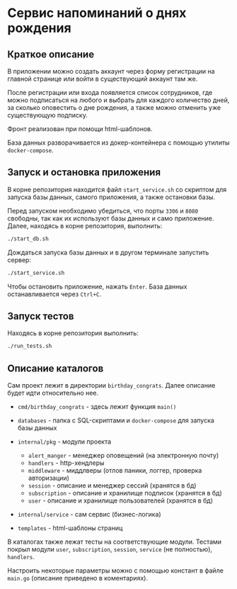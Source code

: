 # Сервис напоминаний о днях рождения

## Краткое описание

В приложении можно создать аккаунт через форму регистрации на главной странице или войти в существующий аккаунт там же.

После регистрации или входа появляется список сотрудников, где можно подписаться на любого и выбрать для каждого количество дней, за сколько оповестить о дне рождения, а также можно отменить уже существующую подписку.

Фронт реализован при помощи html-шаблонов.

База данных разворачивается из докер-контейнера с помощью утилиты `docker-compose`.

## Запуск и остановка приложения

В корне репозитория находится файл `start_service.sh` со скриптом для запуска базы данных, самого приложения, а также остановки базы.

Перед запуском необходимо убедиться, что порты `3306` и `8080` свободны, так как их используют базы данных и само приложение. Далее, находясь в корне репозитория, выполнить:
```bash
./start_db.sh
```
Дождаться запуска базы данных и в другом терминале запустить сервер:
```bash
./start_service.sh
```

Чтобы остановить приложение, нажать `Enter`. База данных останавливается через `Ctrl+C`.

## Запуск тестов

Находясь в корне репозитория выполнить:
```bash
./run_tests.sh
```

## Описание каталогов

Сам проект лежит в директории `birthday_congrats`. Далее описание будет идти относительно нее.

- `cmd/birthday_congrats` - здесь лежит функция `main()`
- `databases` - папка с SQL-скриптами и `docker-compose` для запуска базы данных
- `internal/pkg` - модули проекта

    - `alert_manger` - менеджер оповещений (на электронную почту)
    - `handlers` - http-хендлеры
    - `middleware` - миддлверы (отлов паники, логгер, проверка авторизации)
    - `session` - описание и менеджер сессий (хранятся в бд)
    - `subscription` - описание и хранилище подписок (хранятся в бд)
    - `user` - описание и хранилище пользователей (хранятся в бд)

- `internal/service` - сам сервис (бизнес-логика)
- `templates` - html-шаблоны страниц

В каталогах также лежат тесты на соответствующие модули. Тестами покрыл модули `user`, `subscription`, `session`, `service` (не полностью), `handlers`.

Настроить некоторые параметры можно с помощью констант в файле `main.go` (описание приведено в коментариях).